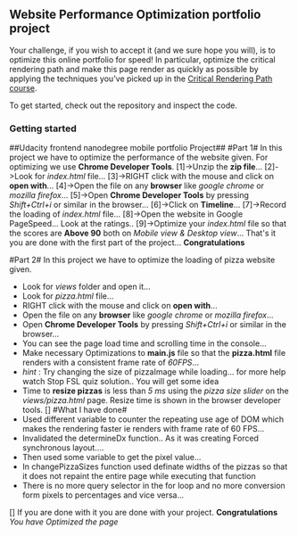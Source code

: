 ## Website Performance Optimization portfolio project

Your challenge, if you wish to accept it (and we sure hope you will), is to optimize this online portfolio for speed! In particular, optimize the critical rendering path and make this page render as quickly as possible by applying the techniques you've picked up in the [Critical Rendering Path course](https://www.udacity.com/course/ud884).

To get started, check out the repository and inspect the code.

### Getting started

##Udacity frontend nanodegree mobile portfolio Project##
#Part 1#
In this project we have to optimize the performance of the website given.
For optimizing we use **Chrome Developer Tools**.
[1]->Unzip the **zip file**...
[2]->Look for *index.html* file...
[3]->RIGHT click with the mouse and click on **open with**...
[4]->Open the file on any **browser** like *google chrome* or *mozilla firefox*...
[5]->Open **Chrome Developer Tools** by pressing *Shift+Ctrl+i* or similar in the browser...
[6]->Click on **Timeline**...
[7]->Record the loading of *index.html* file...
[8]->Open the website in Google PageSpeed... Look at the ratings..
[9]->Optimize your *index.html* file so that the scores are **Above 90** both on *Mobile view & Desktop view*...
That's it you are done with the first part of the project...
**Congratulations**

#Part 2#
In this project we have to optimize the loading of pizza website given.
- Look for *views* folder and open it...
- Look for *pizza.html* file...
- RIGHT click with the mouse and click on **open with**...
- Open the file on any **browser** like *google chrome* or *mozilla firefox*...
- Open **Chrome Developer Tools** by pressing *Shift+Ctrl+i* or similar in the browser...
- You can see the page load time and scrolling time in the console...
- Make necessary Optimizations to **main.js** file so that the **pizza.html** file renders with a consistent frame rate of *60FPS*...
- *hint* : Try changing the size of pizzaImage while loading... for more help watch Stop FSL quiz solution.. You will get some idea
- Time to **resize pizzas** is less than *5 ms* using the *pizza size slider* on the *views/pizza.html* page. Resize time is shown in the browser developer tools.
[]
#What I have done#
- Used different variable to counter the repeating use age of DOM which makes the rendering faster ie renders with frame rate of 60 FPS...
- Invalidated the determineDx function.. As it was creating Forced synchronous layout....
- Then used some variable to get the pixel value...
- In changePizzaSizes function used definate widths of the pizzas so that it does not repaint the entire page while executing that function
- There is no more query selector in the for loop and no more conversion form pixels to percentages and vice versa...

[] If you are done with it you are done with your project.
**Congratulations**
*You have Optimized the page*
